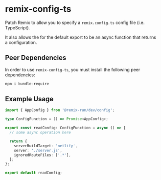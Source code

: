 # remix-config-ts

Patch Remix to allow you to specify a `remix.config.ts` config file (i.e. TypeScript).

It also allows the for the default export to be an async function that returns a configuration.

## Peer Dependencies

In order to use `remix-config-ts`, you must install the following peer dependencies:

```bash
npm i bundle-require
```

## Example Usage

```ts
import { AppConfig } from '@remix-run/dev/config';

type ConfigFunction = () => Promise<AppConfig>;

export const readConfig: ConfigFunction = async () => {
  // some async operation here

  return {
    serverBuildTarget: 'netlify',
    server: './server.js',
    ignoredRouteFiles: ['.*'],
  };
};

export default readConfig;
```
